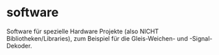 # software

Software für spezielle Hardware Projekte (also NICHT Bibliotheken/Libraries), zum Beispiel für die Gleis-Weichen- und -Signal-Dekoder.
